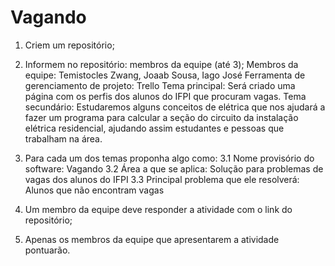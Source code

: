 # Vagando

1) Criem um repositório;

2) Informem no repositório: membros da equipe (até 3);
Membros da equipe: Temistocles Zwang, Joaab Sousa, Iago José 
Ferramenta de gerenciamento de projeto: Trello
Tema principal: Será criado uma página com os perfis dos alunos do IFPI que procuram vagas.
Tema secundário: Estudaremos alguns conceitos de elétrica que nos ajudará a fazer um programa para calcular a seção do circuito da instalação elétrica residencial, ajudando assim estudantes e pessoas que trabalham na área.

3) Para cada um dos temas proponha algo como:
   3.1 Nome provisório do software: Vagando
   3.2 Área a que se aplica: Solução para problemas de vagas dos alunos do IFPI
   3.3 Principal problema que ele resolverá: Alunos que não encontram vagas
   
4) Um membro da equipe deve responder a atividade com o link do repositório;

5) Apenas os membros da equipe que apresentarem a atividade pontuarão.
